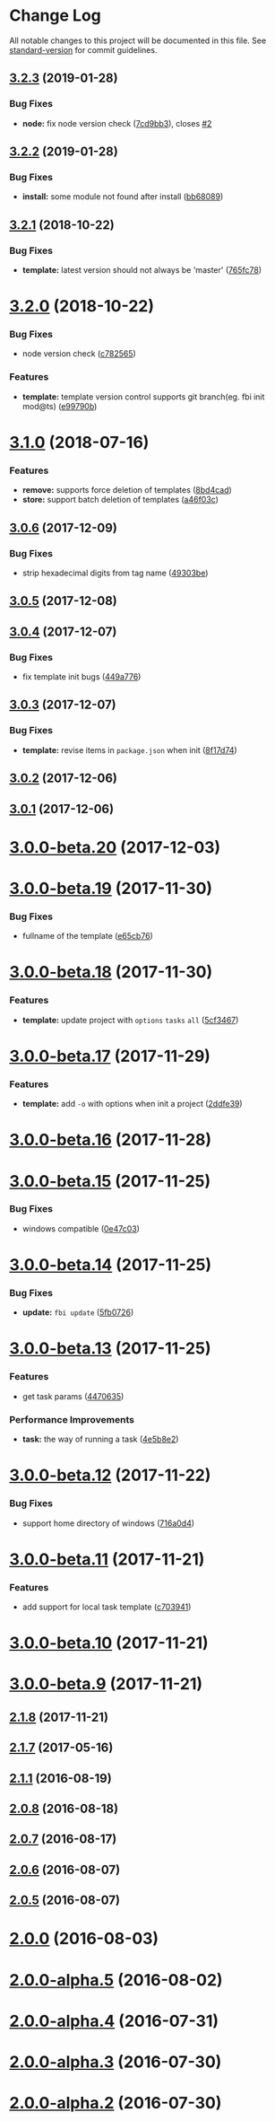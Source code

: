 # Change Log

All notable changes to this project will be documented in this file. See [standard-version](https://github.com/conventional-changelog/standard-version) for commit guidelines.

<a name="3.2.3"></a>
## [3.2.3](https://github.com/neikvon/fbi/compare/v3.2.2...v3.2.3) (2019-01-28)


### Bug Fixes

* **node:** fix node version check ([7cd9bb3](https://github.com/neikvon/fbi/commit/7cd9bb3)), closes [#2](https://github.com/neikvon/fbi/issues/2)



<a name="3.2.2"></a>
## [3.2.2](https://github.com/neikvon/fbi/compare/v3.2.1...v3.2.2) (2019-01-28)


### Bug Fixes

* **install:** some module not found after install ([bb68089](https://github.com/neikvon/fbi/commit/bb68089))



<a name="3.2.1"></a>
## [3.2.1](https://github.com/neikvon/fbi/compare/v3.2.0...v3.2.1) (2018-10-22)


### Bug Fixes

* **template:** latest version should not always be 'master' ([765fc78](https://github.com/neikvon/fbi/commit/765fc78))



<a name="3.2.0"></a>
# [3.2.0](https://github.com/neikvon/fbi/compare/v3.1.0...v3.2.0) (2018-10-22)


### Bug Fixes

* node version check ([c782565](https://github.com/neikvon/fbi/commit/c782565))


### Features

* **template:** template version control supports git branch(eg. fbi init mod@ts) ([e99790b](https://github.com/neikvon/fbi/commit/e99790b))



<a name="3.1.0"></a>
# [3.1.0](https://github.com/neikvon/fbi/compare/v3.0.8...v3.1.0) (2018-07-16)


### Features

* **remove:** supports force deletion of templates ([8bd4cad](https://github.com/neikvon/fbi/commit/8bd4cad))
* **store:** support batch deletion of templates ([a46f03c](https://github.com/neikvon/fbi/commit/a46f03c))



<a name="3.0.6"></a>
## [3.0.6](https://github.com/neikvon/fbi/compare/v3.0.5...v3.0.6) (2017-12-09)


### Bug Fixes

* strip hexadecimal digits from tag name ([49303be](https://github.com/neikvon/fbi/commit/49303be))



<a name="3.0.5"></a>
## [3.0.5](https://github.com/neikvon/fbi/compare/v3.0.4...v3.0.5) (2017-12-08)



<a name="3.0.4"></a>
## [3.0.4](https://github.com/neikvon/fbi/compare/v3.0.3...v3.0.4) (2017-12-07)


### Bug Fixes

* fix template init bugs ([449a776](https://github.com/neikvon/fbi/commit/449a776))



<a name="3.0.3"></a>
## [3.0.3](https://github.com/neikvon/fbi/compare/v3.0.2...v3.0.3) (2017-12-07)


### Bug Fixes

* **template:** revise items in `package.json` when init ([8f17d74](https://github.com/neikvon/fbi/commit/8f17d74))



<a name="3.0.2"></a>
## [3.0.2](https://github.com/neikvon/fbi/compare/v3.0.1...v3.0.2) (2017-12-06)



<a name="3.0.1"></a>
## [3.0.1](https://github.com/neikvon/fbi/compare/v3.0.0-beta.20...v3.0.1) (2017-12-06)



<a name="3.0.0-beta.20"></a>
# [3.0.0-beta.20](https://github.com/neikvon/fbi/compare/v3.0.0-beta.19...v3.0.0-beta.20) (2017-12-03)



<a name="3.0.0-beta.19"></a>
# [3.0.0-beta.19](https://github.com/neikvon/fbi/compare/v3.0.0-beta.18...v3.0.0-beta.19) (2017-11-30)


### Bug Fixes

* fullname of the template ([e65cb76](https://github.com/neikvon/fbi/commit/e65cb76))



<a name="3.0.0-beta.18"></a>
# [3.0.0-beta.18](https://github.com/neikvon/fbi/compare/v3.0.0-beta.17...v3.0.0-beta.18) (2017-11-30)


### Features

* **template:** update project with `options` `tasks` `all` ([5cf3467](https://github.com/neikvon/fbi/commit/5cf3467))



<a name="3.0.0-beta.17"></a>
# [3.0.0-beta.17](https://github.com/neikvon/fbi/compare/v3.0.0-beta.16...v3.0.0-beta.17) (2017-11-29)


### Features

* **template:** add `-o` with options when init a project ([2ddfe39](https://github.com/neikvon/fbi/commit/2ddfe39))



<a name="3.0.0-beta.16"></a>
# [3.0.0-beta.16](https://github.com/neikvon/fbi/compare/v3.0.0-beta.15...v3.0.0-beta.16) (2017-11-28)



<a name="3.0.0-beta.15"></a>
# [3.0.0-beta.15](https://github.com/neikvon/fbi/compare/v3.0.0-beta.14...v3.0.0-beta.15) (2017-11-25)


### Bug Fixes

* windows compatible ([0e47c03](https://github.com/neikvon/fbi/commit/0e47c03))



<a name="3.0.0-beta.14"></a>
# [3.0.0-beta.14](https://github.com/neikvon/fbi/compare/v3.0.0-beta.13...v3.0.0-beta.14) (2017-11-25)


### Bug Fixes

* **update:** `fbi update` ([5fb0726](https://github.com/neikvon/fbi/commit/5fb0726))



<a name="3.0.0-beta.13"></a>
# [3.0.0-beta.13](https://github.com/neikvon/fbi/compare/v3.0.0-beta.12...v3.0.0-beta.13) (2017-11-25)


### Features

* get task params ([4470635](https://github.com/neikvon/fbi/commit/4470635))


### Performance Improvements

* **task:** the way of running a task ([4e5b8e2](https://github.com/neikvon/fbi/commit/4e5b8e2))



<a name="3.0.0-beta.12"></a>
# [3.0.0-beta.12](https://github.com/neikvon/fbi/compare/v3.0.0-beta.11...v3.0.0-beta.12) (2017-11-22)


### Bug Fixes

* support home directory of windows ([716a0d4](https://github.com/neikvon/fbi/commit/716a0d4))



<a name="3.0.0-beta.11"></a>
# [3.0.0-beta.11](https://github.com/neikvon/fbi/compare/v3.0.0-beta.10...v3.0.0-beta.11) (2017-11-21)


### Features

* add support for local task template ([c703941](https://github.com/neikvon/fbi/commit/c703941))



<a name="3.0.0-beta.10"></a>
# [3.0.0-beta.10](https://github.com/neikvon/fbi/compare/v3.0.0-beta.9...v3.0.0-beta.10) (2017-11-21)



<a name="3.0.0-beta.9"></a>
# [3.0.0-beta.9](https://github.com/neikvon/fbi/compare/2.1.8...v3.0.0-beta.9) (2017-11-21)



<a name="2.1.8"></a>
## [2.1.8](https://github.com/neikvon/fbi/compare/2.1.7...2.1.8) (2017-11-21)



<a name="2.1.7"></a>
## [2.1.7](https://github.com/neikvon/fbi/compare/2.1.1...2.1.7) (2017-05-16)



<a name="2.1.1"></a>
## [2.1.1](https://github.com/neikvon/fbi/compare/2.0.8...2.1.1) (2016-08-19)



<a name="2.0.8"></a>
## [2.0.8](https://github.com/neikvon/fbi/compare/2.0.7...2.0.8) (2016-08-18)



<a name="2.0.7"></a>
## [2.0.7](https://github.com/neikvon/fbi/compare/2.0.6...2.0.7) (2016-08-17)



<a name="2.0.6"></a>
## [2.0.6](https://github.com/neikvon/fbi/compare/2.0.5...2.0.6) (2016-08-07)



<a name="2.0.5"></a>
## [2.0.5](https://github.com/neikvon/fbi/compare/2.0.0...2.0.5) (2016-08-07)



<a name="2.0.0"></a>
# [2.0.0](https://github.com/neikvon/fbi/compare/2.0.0-alpha.5...2.0.0) (2016-08-03)



<a name="2.0.0-alpha.5"></a>
# [2.0.0-alpha.5](https://github.com/neikvon/fbi/compare/2.0.0-alpha.4...2.0.0-alpha.5) (2016-08-02)



<a name="2.0.0-alpha.4"></a>
# [2.0.0-alpha.4](https://github.com/neikvon/fbi/compare/2.0.0-alpha.3...2.0.0-alpha.4) (2016-07-31)



<a name="2.0.0-alpha.3"></a>
# [2.0.0-alpha.3](https://github.com/neikvon/fbi/compare/2.0.0-alpha.2...2.0.0-alpha.3) (2016-07-30)



<a name="2.0.0-alpha.2"></a>
# [2.0.0-alpha.2](https://github.com/neikvon/fbi/compare/2.0.0-alpha.1...2.0.0-alpha.2) (2016-07-30)
